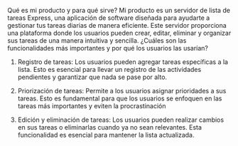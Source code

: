 Qué es mi producto y para qué sirve?
Mi producto es un servidor de lista de tareas Express, una aplicación de software diseñada para ayudarte a gestionar tus tareas diarias de manera eficiente. Este servidor proporciona una plataforma donde los usuarios pueden crear, editar, eliminar y organizar sus tareas de una manera intuitiva y sencilla.
¿Cuáles son las funcionalidades más importantes y por qué los usuarios las usarían?
1. Registro de tareas: Los usuarios pueden agregar tareas específicas a la lista. Esto es esencial para llevar un registro de las actividades pendientes y garantizar que nada se pase por alto.

2. Priorización de tareas: Permite a los usuarios asignar prioridades a sus tareas. Esto es fundamental para que los usuarios se enfoquen en las tareas más importantes y eviten la procrastinación
3. Edición y eliminación de tareas: Los usuarios pueden realizar cambios en sus tareas o eliminarlas cuando ya no sean relevantes. Esta funcionalidad es esencial para mantener la lista actualizada.